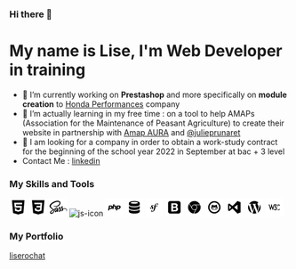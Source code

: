 ### Hi there 👋


# My name is Lise, I'm Web Developer in training

- 🔭 I’m currently working on **Prestashop** and more specifically on **module creation** to [Honda Performances](https://hondaperformances.com "Honda Performances") company
- 🌱 I’m actually learning in my free time : on a tool to help AMAPs (Association for the Maintenance of Peasant Agriculture) to create their website in partnership with [Amap AURA](https://amap-aura.org/ "Amap AURA") and [@julieprunaret](https://www.github.com/julieprunaret "Julie Prunaret")
- 👯 I am looking for a company in order to obtain a work-study contract for the beginning of the school year 2022 in September at bac + 3 level
- Contact Me : [linkedin](https://www.linkedin.com/in/lise-rochat-484538111/ "Linkedin Rochat Lise")

### My Skills and Tools
![html-icon](https://github.com/vorillaz/devicons/blob/master/!PNG/html5.png "HTML 5")
![css-icon](https://github.com/vorillaz/devicons/blob/master/!PNG/css3.png "CSS 3")
![sass-icon](https://github.com/vorillaz/devicons/blob/master/!PNG/sass.png "SASS")
![js-icon](https://raw.githubusercontent.com/vorillaz/devicons/master/!PNG/javascript_1.png "Javascript")
![php-icon](https://github.com/vorillaz/devicons/blob/master/!PNG/php.png "PHP")
![database-icon](https://github.com/vorillaz/devicons/blob/master/!PNG/database.png "Database")
![symfony-icon](https://github.com/vorillaz/devicons/blob/master/!PNG/symfony.png "Symfony")
![bootstrap-icon](https://github.com/vorillaz/devicons/blob/master/!PNG/bootstrap.png "Bootstrap")
![chrome-icon](https://github.com/vorillaz/devicons/blob/master/!PNG/chrome.png "Chrome")
![github-icon](https://github.com/vorillaz/devicons/blob/master/!PNG/github.png "Github")
![vscode-icon](https://github.com/vorillaz/devicons/blob/master/!PNG/visualstudio.png "Visual Studio Code")
![wordpress-icon](https://github.com/vorillaz/devicons/blob/master/!PNG/wordpress.png "Wordpress")
![w3c-icon](https://github.com/vorillaz/devicons/blob/master/!PNG/w3c.png "W3C")

### My Portfolio
[liserochat](https://liserochat.com "PortFolio Lise Rochat")


